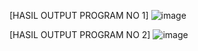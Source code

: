 [HASIL OUTPUT PROGRAM NO 1]
![image](https://user-images.githubusercontent.com/112671536/235926023-70513c81-4afc-4032-98a4-367466fcddf8.png)


[HASIL OUTPUT PROGRAM NO 2]
![image](https://user-images.githubusercontent.com/112671536/235926152-849503d1-2dcd-40eb-a940-7d2a38d51b33.png)
